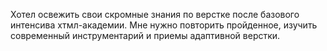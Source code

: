 Хотел освежить свои скромные знания по верстке после базового интенсива хтмл-академии. Мне нужно повторить пройденное, изучить современный инструментарий и приемы адаптивной верстки.
